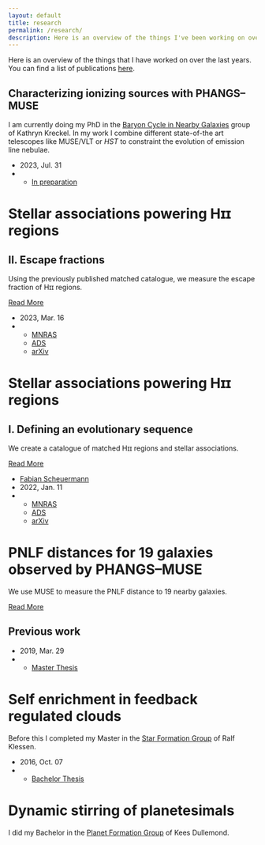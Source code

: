```yaml
---
layout: default
title: research
permalink: /research/
description: Here is an overview of the things I've been working on over the last years
---
```


Here is an overview of the things that I have worked on over the last years. You can find a list of publications [here](/research/publications).

## Characterizing ionizing sources with PHANGS–MUSE

I am currently doing my PhD in the [Baryon Cycle in Nearby Galaxies](https://wwwstaff.ari.uni-heidelberg.de/kkreckel/) group of Kathryn Kreckel. In my work I combine different state-of-the art telescopes like MUSE/VLT or *HST* to constraint the evolution of emission line nebulae. 

<div class="blog-card">
<div class="meta">
    <div class="photo" style="background-image: url(/assets/img/escape_fraction.png)"></div>
    <ul class="details">
    <li class="date">2023, Jul. 31</li>
    <li class="tags">
        <ul>
        <li><a href="#">In preparation</a></li>
        </ul>
    </li>
    </ul>
</div>
<div class="description">
    <h1>Stellar associations powering Hɪɪ regions</h1>
    <h2>II. Escape fractions</h2>
    <p>Using the previously published matched catalogue, we measure the escape fraction of Hɪɪ regions.</p>
    <p class="read-more">
    <a href="/research/escape_fractions">Read More</a>
    </p>
</div>
</div>

<div class="blog-card alt">
<div class="meta">
    <div class="photo" style="background-image: url(/assets/img/HII_region_evolution.jpg)"></div>
    <ul class="details">
    <li class="date">2023, Mar. 16</li>
    <li class="tags">
        <ul>
        <li><a href="http://dx.doi.org/10.1093/mnras/stad878">MNRAS</a></li>
        <li><a href="https://ui.adsabs.harvard.edu/abs/arXiv:2303.12101">ADS</a></li>
        <li><a href="https://arxiv.org/abs/2303.12101">arXiv</a></li>
        </ul>
    </li>
    </ul>
</div>
<div class="description">
    <h1>Stellar associations powering Hɪɪ regions</h1>
    <h2>I. Defining an evolutionary sequence</h2>
    <p>We create a catalogue of matched Hɪɪ regions and stellar associations.</p>
    <p class="read-more">
    <a href="/research/evolution">Read More</a>
    </p>
</div>
</div>

<div class="blog-card">
<div class="meta">
    <div class="photo" style="background-image: url(/assets/img/pnlf_single.png)"></div>
    <ul class="details">
    <li class="author"><a href="#">Fabian Scheuermann</a></li>
    <li class="date">2022, Jan. 11</li>
    <li class="tags">
        <ul>
        <li><a href="http://dx.doi.org/10.1093/mnras/stac110">MNRAS</a></li>
        <li><a href="https://ui.adsabs.harvard.edu/abs/2022MNRAS.511.6087S">ADS</a></li>
        <li><a href="https://arxiv.org/abs/2201.04641">arXiv</a></li>
        </ul>
    </li>
    </ul>
</div>
<div class="description">
    <h1>PNLF distances for 19 galaxies observed by PHANGS–MUSE</h1>
    <p>We use MUSE to measure the PNLF distance to 19 nearby galaxies.</p>
    <p class="read-more">
    <a href="/research/pnlf">Read More</a>
    </p>
</div>
</div>


## Previous work

<div class="blog-card alt">
<div class="meta">
    <div class="photo" style="background-image: url(/assets/img/msc_thesis.png)"></div>
    <ul class="details">
    <li class="date">2019, Mar. 29</li>
    <li class="tags">
        <ul>
        <li><a href="#">Master Thesis</a></li>
        </ul>
    </li>
    </ul>
</div>
<div class="description">
    <h1>Self enrichment in feedback regulated clouds</h1>
    <p>Before this I completed my Master in the <a href="http://klessen.org/">Star Formation Group</a> of Ralf Klessen.</p>
</div>
</div>


<div class="blog-card">
<div class="meta">
    <div class="photo" style="background-image: url(/assets/img/bsc_thesis.png)"></div>
    <ul class="details">
    <li class="date">2016, Oct. 07</li>
    <li class="tags">
        <ul>
        <li><a href="#">Bachelor Thesis</a></li>
        </ul>
    </li>
    </ul>
</div>
<div class="description">
    <h1>Dynamic stirring of planetesimals</h1>
    <p>I did my Bachelor in the <a href="http://www.ita.uni-heidelberg.de/~dullemond/">Planet Formation Group</a> of Kees Dullemond.</p>
</div>
</div>
